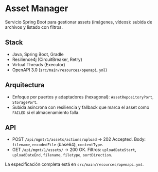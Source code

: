 # Asset Manager

Servicio Spring Boot para gestionar assets (imágenes, vídeos): subida de archivos y listado con filtros.

## Stack
- Java, Spring Boot, Gradle
- Resilience4j (CircuitBreaker, Retry)
- Virtual Threads (Executor)
- OpenAPI 3.0 (`src/main/resources/openapi.yml`)
## Arquitectura
- Enfoque por puertos y adaptadores (hexagonal): `AssetRepositoryPort`, `StoragePort`.
- Subida asíncrona con resiliencia y fallback que marca el asset como `FAILED` si el almacenamiento falla.

## API
- POST `/api/mgmt/1/assets/actions/upload` → 202 Accepted. Body: `filename`, `encodedFile` (base64), `contentType`.
- GET `/api/mgmt/1/assets/` → 200 OK. Filtros: `uploadDateStart`, `uploadDateEnd`, `filename`, `filetype`, `sortDirection`.

La especificación completa está en `src/main/resources/openapi.yml`.
